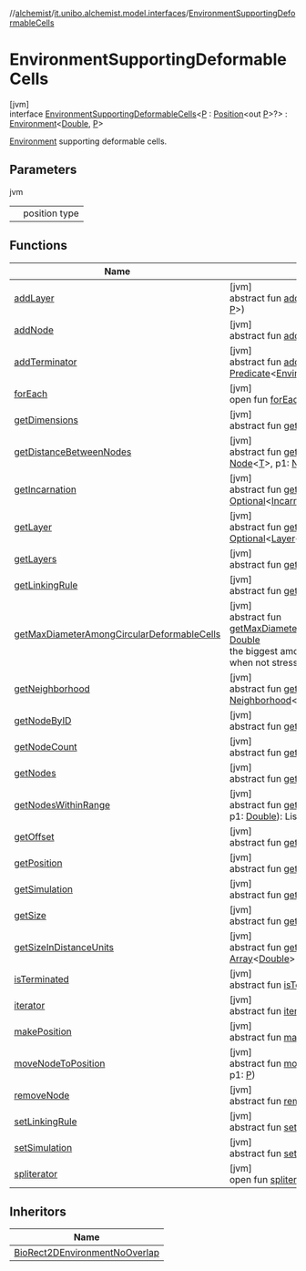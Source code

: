 //[alchemist](../../../index.md)/[it.unibo.alchemist.model.interfaces](../index.md)/[EnvironmentSupportingDeformableCells](index.md)

# EnvironmentSupportingDeformableCells

[jvm]\
interface [EnvironmentSupportingDeformableCells](index.md)<[P](index.md) : [Position](../-position/index.md)<out [P](../../it.unibo.alchemist.model/-biochemistry-incarnation/index.md)>?> : [Environment](../-environment/index.md)<[Double](https://docs.oracle.com/javase/8/docs/api/java/lang/Double.html), [P](../../it.unibo.alchemist.model/-biochemistry-incarnation/index.md)> 

[Environment](../-environment/index.md) supporting deformable cells.

## Parameters

jvm

| | |
|---|---|
| <P> | position type |

## Functions

| Name | Summary |
|---|---|
| [addLayer](../-environment/add-layer.md) | [jvm]<br>abstract fun [addLayer](../-environment/add-layer.md)(p: [Molecule](../-molecule/index.md), p1: [Layer](../-layer/index.md)<[T](../../it.unibo.alchemist.model.implementations.conditions/-generic-molecule-present/index.md), [P](../../it.unibo.alchemist.model/-biochemistry-incarnation/index.md)>) |
| [addNode](../-environment/add-node.md) | [jvm]<br>abstract fun [addNode](../-environment/add-node.md)(p: [Node](../-node/index.md)<[T](../../it.unibo.alchemist.model.implementations.conditions/-generic-molecule-present/index.md)>, p1: [P](../../it.unibo.alchemist.model/-biochemistry-incarnation/index.md)) |
| [addTerminator](../-environment/add-terminator.md) | [jvm]<br>abstract fun [addTerminator](../-environment/add-terminator.md)(p: [Predicate](https://docs.oracle.com/javase/8/docs/api/java/util/function/Predicate.html)<[Environment](../-environment/index.md)<[T](../../it.unibo.alchemist.model.implementations.conditions/-generic-molecule-present/index.md), [P](../../it.unibo.alchemist.model/-biochemistry-incarnation/index.md)>>) |
| [forEach](../../it.unibo.alchemist.expressions.implementations/-list-tree-node/index.md#-655675525%2FFunctions%2F-267951372) | [jvm]<br>open fun [forEach](../../it.unibo.alchemist.expressions.implementations/-list-tree-node/index.md#-655675525%2FFunctions%2F-267951372)(action: [Consumer](https://docs.oracle.com/javase/8/docs/api/java/util/function/Consumer.html)<out [Any](https://kotlinlang.org/api/latest/jvm/stdlib/kotlin/-any/index.html)>) |
| [getDimensions](../-environment/get-dimensions.md) | [jvm]<br>abstract fun [getDimensions](../-environment/get-dimensions.md)(): [Int](https://kotlinlang.org/api/latest/jvm/stdlib/kotlin/-int/index.html) |
| [getDistanceBetweenNodes](../-environment/get-distance-between-nodes.md) | [jvm]<br>abstract fun [getDistanceBetweenNodes](../-environment/get-distance-between-nodes.md)(p: [Node](../-node/index.md)<[T](../../it.unibo.alchemist.model.implementations.conditions/-generic-molecule-present/index.md)>, p1: [Node](../-node/index.md)<[T](../../it.unibo.alchemist.model.implementations.conditions/-generic-molecule-present/index.md)>): [Double](https://kotlinlang.org/api/latest/jvm/stdlib/kotlin/-double/index.html) |
| [getIncarnation](../-environment/get-incarnation.md) | [jvm]<br>abstract fun [getIncarnation](../-environment/get-incarnation.md)(): [Optional](https://docs.oracle.com/javase/8/docs/api/java/util/Optional.html)<[Incarnation](../-incarnation/index.md)<[T](../../it.unibo.alchemist.model.implementations.conditions/-generic-molecule-present/index.md), [P](../../it.unibo.alchemist.model/-biochemistry-incarnation/index.md)>> |
| [getLayer](../-environment/get-layer.md) | [jvm]<br>abstract fun [getLayer](../-environment/get-layer.md)(p: [Molecule](../-molecule/index.md)): [Optional](https://docs.oracle.com/javase/8/docs/api/java/util/Optional.html)<[Layer](../-layer/index.md)<[T](../../it.unibo.alchemist.model.implementations.conditions/-generic-molecule-present/index.md), [P](../../it.unibo.alchemist.model/-biochemistry-incarnation/index.md)>> |
| [getLayers](../-environment/get-layers.md) | [jvm]<br>abstract fun [getLayers](../-environment/get-layers.md)(): ListSet<[Layer](../-layer/index.md)<[T](../../it.unibo.alchemist.model.implementations.conditions/-generic-molecule-present/index.md), [P](../../it.unibo.alchemist.model/-biochemistry-incarnation/index.md)>> |
| [getLinkingRule](../-environment/get-linking-rule.md) | [jvm]<br>abstract fun [getLinkingRule](../-environment/get-linking-rule.md)(): [LinkingRule](../-linking-rule/index.md)<[T](../../it.unibo.alchemist.model.implementations.conditions/-generic-molecule-present/index.md), [P](../../it.unibo.alchemist.model/-biochemistry-incarnation/index.md)> |
| [getMaxDiameterAmongCircularDeformableCells](get-max-diameter-among-circular-deformable-cells.md) | [jvm]<br>abstract fun [getMaxDiameterAmongCircularDeformableCells](get-max-diameter-among-circular-deformable-cells.md)(): [Double](https://kotlinlang.org/api/latest/jvm/stdlib/kotlin/-double/index.html)<br>the biggest among the deformable cell's diameter, when not stressed. |
| [getNeighborhood](../-environment/get-neighborhood.md) | [jvm]<br>abstract fun [getNeighborhood](../-environment/get-neighborhood.md)(p: [Node](../-node/index.md)<[T](../../it.unibo.alchemist.model.implementations.conditions/-generic-molecule-present/index.md)>): [Neighborhood](../-neighborhood/index.md)<[T](../../it.unibo.alchemist.model.implementations.conditions/-generic-molecule-present/index.md)> |
| [getNodeByID](../-environment/get-node-by-i-d.md) | [jvm]<br>abstract fun [getNodeByID](../-environment/get-node-by-i-d.md)(p: [Int](https://kotlinlang.org/api/latest/jvm/stdlib/kotlin/-int/index.html)): [Node](../-node/index.md)<[T](../../it.unibo.alchemist.model.implementations.conditions/-generic-molecule-present/index.md)> |
| [getNodeCount](../-environment/get-node-count.md) | [jvm]<br>abstract fun [getNodeCount](../-environment/get-node-count.md)(): [Int](https://kotlinlang.org/api/latest/jvm/stdlib/kotlin/-int/index.html) |
| [getNodes](../-environment/get-nodes.md) | [jvm]<br>abstract fun [getNodes](../-environment/get-nodes.md)(): ListSet<[Node](../-node/index.md)<[T](../../it.unibo.alchemist.model.implementations.conditions/-generic-molecule-present/index.md)>> |
| [getNodesWithinRange](../-environment/get-nodes-within-range.md) | [jvm]<br>abstract fun [getNodesWithinRange](../-environment/get-nodes-within-range.md)(p: [Node](../-node/index.md)<[T](../../it.unibo.alchemist.model.implementations.conditions/-generic-molecule-present/index.md)>, p1: [Double](https://kotlinlang.org/api/latest/jvm/stdlib/kotlin/-double/index.html)): ListSet<[Node](../-node/index.md)<[T](../../it.unibo.alchemist.model.implementations.conditions/-generic-molecule-present/index.md)>> |
| [getOffset](../-environment/get-offset.md) | [jvm]<br>abstract fun [getOffset](../-environment/get-offset.md)(): [Array](https://kotlinlang.org/api/latest/jvm/stdlib/kotlin/-array/index.html)<[Double](https://kotlinlang.org/api/latest/jvm/stdlib/kotlin/-double/index.html)> |
| [getPosition](../-environment/get-position.md) | [jvm]<br>abstract fun [getPosition](../-environment/get-position.md)(p: [Node](../-node/index.md)<[T](../../it.unibo.alchemist.model.implementations.conditions/-generic-molecule-present/index.md)>): [P](../../it.unibo.alchemist.model/-biochemistry-incarnation/index.md) |
| [getSimulation](../-environment/get-simulation.md) | [jvm]<br>abstract fun [getSimulation](../-environment/get-simulation.md)(): [Simulation](../../it.unibo.alchemist.core.interfaces/-simulation/index.md)<[T](../../it.unibo.alchemist.model.implementations.conditions/-generic-molecule-present/index.md), [P](../../it.unibo.alchemist.model/-biochemistry-incarnation/index.md)> |
| [getSize](../-environment/get-size.md) | [jvm]<br>abstract fun [getSize](../-environment/get-size.md)(): [Array](https://kotlinlang.org/api/latest/jvm/stdlib/kotlin/-array/index.html)<[Double](https://kotlinlang.org/api/latest/jvm/stdlib/kotlin/-double/index.html)> |
| [getSizeInDistanceUnits](../-environment/get-size-in-distance-units.md) | [jvm]<br>abstract fun [getSizeInDistanceUnits](../-environment/get-size-in-distance-units.md)(): [Array](https://kotlinlang.org/api/latest/jvm/stdlib/kotlin/-array/index.html)<[Double](https://kotlinlang.org/api/latest/jvm/stdlib/kotlin/-double/index.html)> |
| [isTerminated](../-environment/is-terminated.md) | [jvm]<br>abstract fun [isTerminated](../-environment/is-terminated.md)(): [Boolean](https://kotlinlang.org/api/latest/jvm/stdlib/kotlin/-boolean/index.html) |
| [iterator](../../it.unibo.alchemist.loader.variables/-arbitrary-variable/index.md#-1606146105%2FFunctions%2F-267951372) | [jvm]<br>abstract fun [iterator](../../it.unibo.alchemist.loader.variables/-arbitrary-variable/index.md#-1606146105%2FFunctions%2F-267951372)(): [Iterator](https://docs.oracle.com/javase/8/docs/api/java/util/Iterator.html)<[T](../../it.unibo.alchemist.model.implementations.conditions/-generic-molecule-present/index.md)> |
| [makePosition](../-environment/make-position.md) | [jvm]<br>abstract fun [makePosition](../-environment/make-position.md)(p: [Array](https://kotlinlang.org/api/latest/jvm/stdlib/kotlin/-array/index.html)<[Number](https://docs.oracle.com/javase/8/docs/api/java/lang/Number.html)>): [P](../../it.unibo.alchemist.model/-biochemistry-incarnation/index.md) |
| [moveNodeToPosition](../-environment/move-node-to-position.md) | [jvm]<br>abstract fun [moveNodeToPosition](../-environment/move-node-to-position.md)(p: [Node](../-node/index.md)<[T](../../it.unibo.alchemist.model.implementations.conditions/-generic-molecule-present/index.md)>, p1: [P](../../it.unibo.alchemist.model/-biochemistry-incarnation/index.md)) |
| [removeNode](../-environment/remove-node.md) | [jvm]<br>abstract fun [removeNode](../-environment/remove-node.md)(p: [Node](../-node/index.md)<[T](../../it.unibo.alchemist.model.implementations.conditions/-generic-molecule-present/index.md)>) |
| [setLinkingRule](../-environment/set-linking-rule.md) | [jvm]<br>abstract fun [setLinkingRule](../-environment/set-linking-rule.md)(p: [LinkingRule](../-linking-rule/index.md)<[T](../../it.unibo.alchemist.model.implementations.conditions/-generic-molecule-present/index.md), [P](../../it.unibo.alchemist.model/-biochemistry-incarnation/index.md)>) |
| [setSimulation](../-environment/set-simulation.md) | [jvm]<br>abstract fun [setSimulation](../-environment/set-simulation.md)(p: [Simulation](../../it.unibo.alchemist.core.interfaces/-simulation/index.md)<[T](../../it.unibo.alchemist.model.implementations.conditions/-generic-molecule-present/index.md), [P](../../it.unibo.alchemist.model/-biochemistry-incarnation/index.md)>) |
| [spliterator](../../it.unibo.alchemist.expressions.implementations/-list-tree-node/index.md#-677603448%2FFunctions%2F-267951372) | [jvm]<br>open fun [spliterator](../../it.unibo.alchemist.expressions.implementations/-list-tree-node/index.md#-677603448%2FFunctions%2F-267951372)(): [Spliterator](https://docs.oracle.com/javase/8/docs/api/java/util/Spliterator.html)<[T](../../it.unibo.alchemist.model.implementations.conditions/-generic-molecule-present/index.md)> |

## Inheritors

| Name |
|---|
| [BioRect2DEnvironmentNoOverlap](../../it.unibo.alchemist.model.implementations.environments/-bio-rect2-d-environment-no-overlap/index.md) |
